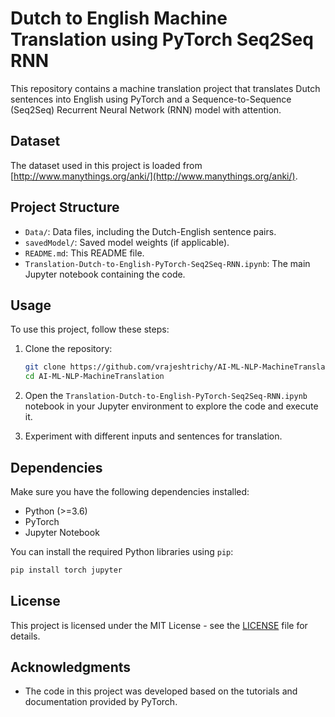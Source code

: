 # Dutch to English Machine Translation using PyTorch Seq2Seq RNN

This repository contains a machine translation project that translates Dutch sentences into English using PyTorch and a Sequence-to-Sequence (Seq2Seq) Recurrent Neural Network (RNN) model with attention.

## Dataset

The dataset used in this project is loaded from [http://www.manythings.org/anki/](http://www.manythings.org/anki/).

## Project Structure

- `Data/`: Data files, including the Dutch-English sentence pairs.
- `savedModel/`: Saved model weights (if applicable).
- `README.md`: This README file.
- `Translation-Dutch-to-English-PyTorch-Seq2Seq-RNN.ipynb`: The main Jupyter notebook containing the code.

## Usage

To use this project, follow these steps:

1. Clone the repository:

   ```bash
   git clone https://github.com/vrajeshtrichy/AI-ML-NLP-MachineTranslation.git
   cd AI-ML-NLP-MachineTranslation
   ```

2. Open the `Translation-Dutch-to-English-PyTorch-Seq2Seq-RNN.ipynb` notebook in your Jupyter environment to explore the code and execute it.

3. Experiment with different inputs and sentences for translation.

## Dependencies

Make sure you have the following dependencies installed:

- Python (>=3.6)
- PyTorch
- Jupyter Notebook

You can install the required Python libraries using `pip`:

```bash
pip install torch jupyter
```

## License

This project is licensed under the MIT License - see the [LICENSE](LICENSE) file for details.

## Acknowledgments

- The code in this project was developed based on the tutorials and documentation provided by PyTorch.
